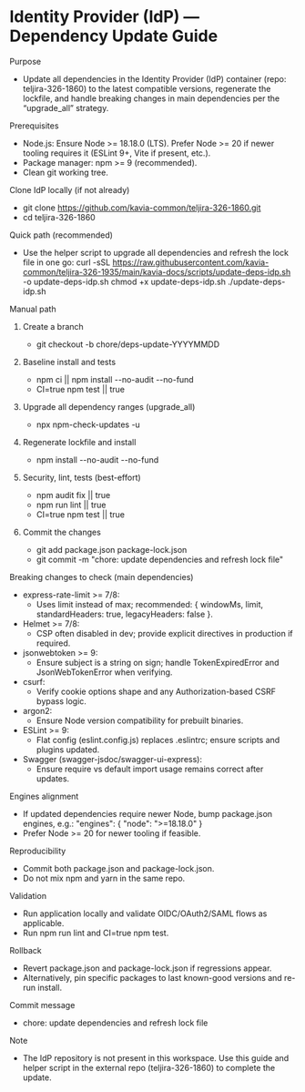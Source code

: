 # Identity Provider (IdP) — Dependency Update Guide

Purpose
- Update all dependencies in the Identity Provider (IdP) container (repo: teljira-326-1860) to the latest compatible versions, regenerate the lockfile, and handle breaking changes in main dependencies per the “upgrade_all” strategy.

Prerequisites
- Node.js: Ensure Node >= 18.18.0 (LTS). Prefer Node >= 20 if newer tooling requires it (ESLint 9+, Vite if present, etc.).
- Package manager: npm >= 9 (recommended).
- Clean git working tree.

Clone IdP locally (if not already)
- git clone https://github.com/kavia-common/teljira-326-1860.git
- cd teljira-326-1860

Quick path (recommended)
- Use the helper script to upgrade all dependencies and refresh the lock file in one go:
  curl -sSL https://raw.githubusercontent.com/kavia-common/teljira-326-1935/main/kavia-docs/scripts/update-deps-idp.sh -o update-deps-idp.sh
  chmod +x update-deps-idp.sh
  ./update-deps-idp.sh

Manual path
1) Create a branch
   - git checkout -b chore/deps-update-YYYYMMDD

2) Baseline install and tests
   - npm ci || npm install --no-audit --no-fund
   - CI=true npm test || true

3) Upgrade all dependency ranges (upgrade_all)
   - npx npm-check-updates -u

4) Regenerate lockfile and install
   - npm install --no-audit --no-fund

5) Security, lint, tests (best-effort)
   - npm audit fix || true
   - npm run lint || true
   - CI=true npm test || true

6) Commit the changes
   - git add package.json package-lock.json
   - git commit -m "chore: update dependencies and refresh lock file"

Breaking changes to check (main dependencies)
- express-rate-limit >= 7/8:
  - Uses limit instead of max; recommended: { windowMs, limit, standardHeaders: true, legacyHeaders: false }.
- Helmet >= 7/8:
  - CSP often disabled in dev; provide explicit directives in production if required.
- jsonwebtoken >= 9:
  - Ensure subject is a string on sign; handle TokenExpiredError and JsonWebTokenError when verifying.
- csurf:
  - Verify cookie options shape and any Authorization-based CSRF bypass logic.
- argon2:
  - Ensure Node version compatibility for prebuilt binaries.
- ESLint >= 9:
  - Flat config (eslint.config.js) replaces .eslintrc; ensure scripts and plugins updated.
- Swagger (swagger-jsdoc/swagger-ui-express):
  - Ensure require vs default import usage remains correct after updates.

Engines alignment
- If updated dependencies require newer Node, bump package.json engines, e.g.:
  "engines": { "node": ">=18.18.0" }
- Prefer Node >= 20 for newer tooling if feasible.

Reproducibility
- Commit both package.json and package-lock.json.
- Do not mix npm and yarn in the same repo.

Validation
- Run application locally and validate OIDC/OAuth2/SAML flows as applicable.
- Run npm run lint and CI=true npm test.

Rollback
- Revert package.json and package-lock.json if regressions appear.
- Alternatively, pin specific packages to last known-good versions and re-run install.

Commit message
- chore: update dependencies and refresh lock file

Note
- The IdP repository is not present in this workspace. Use this guide and helper script in the external repo (teljira-326-1860) to complete the update.
